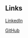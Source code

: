 ## Links

[LinkedIn](https://www.linkedin.com/in/janehijunseo/)

[GitHub](https://github.com/janehseo/janehseo.github.io)
